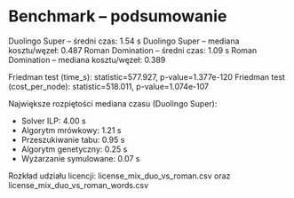 # Benchmark – podsumowanie

Duolingo Super – średni czas: 1.54 s
Duolingo Super – mediana kosztu/węzeł: 0.487
Roman Domination – średni czas: 1.09 s
Roman Domination – mediana kosztu/węzeł: 0.389

Friedman test (time_s): statistic=577.927, p-value=1.377e-120
Friedman test (cost_per_node): statistic=518.011, p-value=1.074e-107

Największe rozpiętości mediana czasu (Duolingo Super):
- Solver ILP: 4.00 s
- Algorytm mrówkowy: 1.21 s
- Przeszukiwanie tabu: 0.95 s
- Algorytm genetyczny: 0.25 s
- Wyżarzanie symulowane: 0.07 s

Rozkład udziału licencji: license_mix_duo_vs_roman.csv oraz license_mix_duo_vs_roman_words.csv